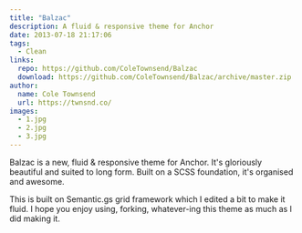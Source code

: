 ```yaml
---
title: "Balzac"
description: A fluid & responsive theme for Anchor
date: 2013-07-18 21:17:06
tags:
  - Clean
links:
  repo: https://github.com/ColeTownsend/Balzac
  download: https://github.com/ColeTownsend/Balzac/archive/master.zip
author:
  name: Cole Townsend
  url: https://twnsnd.co/
images:
  - 1.jpg
  - 2.jpg
  - 3.jpg
---
```



Balzac is a new, fluid & responsive theme for Anchor. It's gloriously beautiful and suited to long form. Built on a SCSS foundation, it's organised and awesome.

This is built on Semantic.gs grid framework which I edited a bit to make it fluid. I hope you enjoy using, forking, whatever-ing this theme as much as I did making it.
